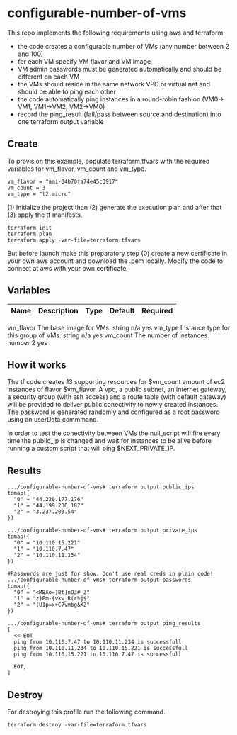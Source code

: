# configurable-number-of-vms
This repo implements the following requirements using aws and terraform:

* the code creates a configurable number of VMs (any number between 2 and 100)
* for each VM specify VM flavor and VM image
* VM admin passwords must be generated automatically and should be different on each VM
* the VMs should reside in the same network VPC or virtual net and should be able to ping each other
* the code automatically ping instances in a round-robin fashion (VM0-> VM1, VM1->VM2, VM2->VM0) 
* record the ping_result (fail/pass between source and destination) into one terraform output variable

## Create
To provision this example, populate terraform.tfvars with the required variables for vm_flavor, vm_count and vm_type.
```
vm_flavor = "ami-04b70fa74e45c3917"
vm_count = 3
vm_type = "t2.micro"
```

(1) Initialize the project than (2) generate the execution plan and after that (3) apply the tf manifests.
```
terraform init 
terraform plan 
terraform apply -var-file=terraform.tfvars
```

But before launch make this preparatory step (0) create a new certificate in your own aws account and download the .pem locally. Modify the code to connect at aws with your own certificate.

## Variables

| Name | Description | Type | Default | Required |
| --- | --- | --- | --- | --- | 
vm_flavor	The base image for VMs.	string	n/a	yes
vm_type	Instance type for this group of VMs.	string	n/a	yes
vm_count	The number of instances.	number	2	yes


## How it works
The tf code creates 13 supporting resources for $vm_count amount of ec2 instances of flavor $vm_flavor. A vpc, a public subnet, an internet gateway, a security group (with ssh access) and a route table (with default gateway) will be provided to deliver public conectivity to newly created instances. The password is generated randomly and configured as a root password using an userData commmand.

In order to test the conectivity between VMs the null_script will fire every time the public_ip is changed and wait for instances to be alive before running a custom script that will ping $NEXT_PRIVATE_IP.

## Results
```
.../configurable-number-of-vms# terraform output public_ips
tomap({
  "0" = "44.220.177.176"
  "1" = "44.199.236.187"
  "2" = "3.237.203.54"
})

.../configurable-number-of-vms# terraform output private_ips
tomap({
  "0" = "10.110.15.221"
  "1" = "10.110.7.47"
  "2" = "10.110.11.234"
})

#Passwords are just for show. Don't use real creds in plain code! 
.../configurable-number-of-vms# terraform output passwords
tomap({
  "0" = "<MBAo=}Bt]nO3#_Z"
  "1" = "z}Pm-{vkw_R(r%j$"
  "2" = "(U1p=x+C7vmbg&XZ"
})

.../configurable-number-of-vms# terraform output ping_results
[
  <<-EOT
  ping from 10.110.7.47 to 10.110.11.234 is successfull
  ping from 10.110.11.234 to 10.110.15.221 is successfull
  ping from 10.110.15.221 to 10.110.7.47 is successfull

  EOT,
]

```

## Destroy
For destroying this profile run the following command.

```
terraform destroy -var-file=terraform.tfvars

```